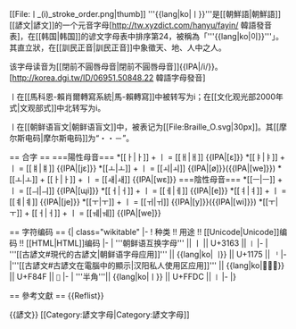 [[File:ㅣ_(i)_stroke_order.png|thumb]]
'''{{lang|ko|ㅣ}}'''是[[朝鮮語|朝鮮語]][[諺文|諺文]]的一个元音字母<ref>[http://tw.xyzdict.com/hanyu/fayin/ 韓語發音表]</ref>，在[[韩国|韩国]]的谚文字母表中排序第24，被稱為「'''{{lang|ko|이}}'''」。其直立狀，在[[訓民正音|訓民正音]]中象徵天、地、人中之人。

该字母读音为[[閉前不圓唇母音|閉前不圓唇母音]]{{IPA|/i/}}。<ref>[http://korea.dgi.tw/ID/06951.50848.22 韓語字母發音]</ref>

ㅣ在[[馬科恩-賴肖爾轉寫系統|馬-賴轉寫]]中被转写为i；在[[文化观光部2000年式|文观部式]]中北转写为i。

ㅣ在[[朝鲜语盲文|朝鲜语盲文]]中，被表记为[[File:Braille_O.svg|30px]]。其[[摩尔斯电码|摩尔斯电码]]为“・・－”。

== 合字 ==
===陽性母音===
*<span lang="ko">[[ㅏ|ㅏ]] + ㅣ = [[ㅐ|ㅐ]]</span> {{IPA|[ɛ]}}
*<span lang="ko">[[ㅑ|ㅑ]] + ㅣ = [[ㅒ|ㅒ]]</span> {{IPA|[jɛ]}}
*<span lang="ko">[[ㅗ|ㅗ]] + ㅣ = [[ㅚ|ㅚ]]</span> {{IPA|[ø]}}({{IPA|[we]}})
*<span lang="ko">[[ㅗ|ㅗ]] + [[ㅏ|ㅏ]] + ㅣ = [[ㅙ|ㅙ]]</span> {{IPA|[wɛ]}}
===陰性母音===
*<span lang="ko">[[ㅡ|ㅡ]] + ㅣ = [[ㅢ|ㅢ]]</span> {{IPA|[ɰi]}}
*<span lang="ko">[[ㅓ|ㅓ]] + ㅣ = [[ㅔ|ㅔ]]</span> {{IPA|[e]}}
*<span lang="ko">[[ㅕ|ㅕ]] + ㅣ = [[ㅖ|ㅖ]]</span> {{IPA|[je]}}
*<span lang="ko">[[ㅜ|ㅜ]] + ㅣ = [[ㅟ|ㅟ]]</span> {{IPA|[y]}}({{IPA|[wi]}})
*<span lang="ko">[[ㅜ|ㅜ]] + [[ㅓ|ㅓ]] + ㅣ = [[ㅞ|ㅞ]]</span> {{IPA|[we]}}

== 字符编码 ==
{| class="wikitable"
|-
! 种类 !! 用途 !!  [[Unicode|Unicode]]编码 !! [[HTML|HTML]]编码
|-
| '''朝鲜语互换字母''' || ㅣ || U+3163 || <code>&#12643;</code>
|-
| '''[[古諺文#現代的古諺文|朝鲜语字母应用]]''' || {{lang|ko|ᅟᅵ}} || U+1175 || <code>&#4469;</code>
|-
|'''[[古諺文#古諺文在電腦中的顯示|汉阳私人使用区应用]]''' || {{lang|ko|}} || U+F84F || <code>&#63567;</code>
|-
| '''半角'''|| {{lang|ko|ￜ}} || U+FFDC || <code>&#65500;</code>
|-
|}


== 參考文獻 ==
{{Reflist}}

{{諺文}}
[[Category:諺文字母|Category:諺文字母]]